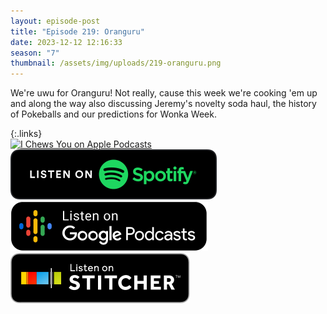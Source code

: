 ```yaml
---
layout: episode-post
title: "Episode 219: Oranguru"
date: 2023-12-12 12:16:33
season: "7"
thumbnail: /assets/img/uploads/219-oranguru.png
---
```

We're uwu for Oranguru! Not really, cause this week we're cooking 'em up and along the way also discussing Jeremy's novelty soda haul, the history of Pokeballs and our predictions for Wonka Week.

{:.links}  
[![I Chews You on Apple Podcasts](https://linkmaker.itunes.apple.com/en-us/badge-lrg.svg?releaseDate=2019-04-16T00:00:00Z&kind=podcast&bubble=podcasts)](https://podcasts.apple.com/us/podcast/219-oranguru/id1455409177?i=1000638538751)  [![I Chews You on Spotify](/assets/img/uploads/spotify-badge-button.svg)](https://open.spotify.com/episode/5Bo6P5RxgF41M3ZCc704YY?si=bAbCL3tNQMSSs-MNbsL0oA)  [![I Chews You on Google Podcasts](/assets/img/uploads/google-podcasts-badge-button.svg)](https://podcasts.google.com/feed/aHR0cHM6Ly9mZWVkcy5saWJzeW4uY29tLzE2ODgyMS9yc3Ma)  [![I Chews You on Stitcher](/assets/img/uploads/stitcher-badge-button.svg)](undefined)
